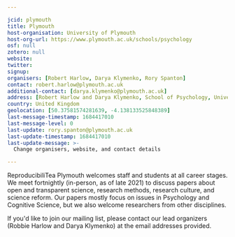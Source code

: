 ```yaml
---

jcid: plymouth
title: Plymouth
host-organisation: University of Plymouth
host-org-url: https://www.plymouth.ac.uk/schools/psychology
osf: null
zotero: null
website: 
twitter: 
signup: 
organisers: [Robert Harlow, Darya Klymenko, Rory Spanton]
contact: robert.harlow@plymouth.ac.uk
additional-contact: [darya.klymenko@plymouth.ac.uk]
address: [Robert Harlow and Darya Klymenko, School of Psychology, University of Plymouth, Drake Circus, Plymouth, PL4 8AA,]
country: United Kingdom
geolocation: [50.37581574281639, -4.138133525848389]
last-message-timestamp: 1684417010
last-message-level: 0
last-update: rory.spanton@plymouth.ac.uk
last-update-timestamp: 1684417010
last-update-message: >-
  Change organisers, website, and contact details

---
```


ReproducibiliTea Plymouth welcomes staff and students at all career stages. We meet fortnightly (in-person, as of late 2021) to discuss papers about open and transparent science, research methods, research culture, and science reform. Our papers mostly focus on issues in Psychology and Cognitive Science, but we also welcome researchers from other disciplines.

If you'd like to join our mailing list, please contact our lead organizers (Robbie Harlow and Darya Klymenko) at the email addresses provided.
